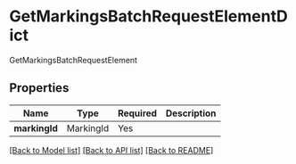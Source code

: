 # GetMarkingsBatchRequestElementDict

GetMarkingsBatchRequestElement

## Properties
| Name | Type | Required | Description |
| ------------ | ------------- | ------------- | ------------- |
**markingId** | MarkingId | Yes |  |


[[Back to Model list]](../../../../README.md#models-v2-link) [[Back to API list]](../../../../README.md#apis-v2-link) [[Back to README]](../../../../README.md)
